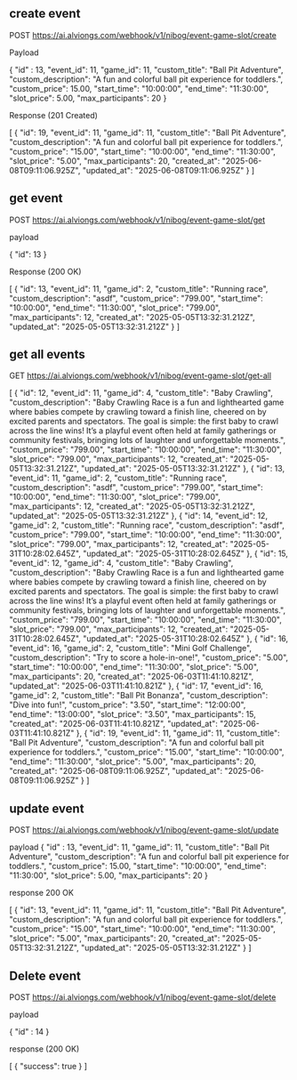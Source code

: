 ## create event

POST https://ai.alviongs.com/webhook/v1/nibog/event-game-slot/create

Payload

{
  "id" :  13,
  "event_id": 11,
  "game_id": 11,
  "custom_title": "Ball Pit Adventure",
  "custom_description": "A fun and colorful ball pit experience for toddlers.",
  "custom_price": 15.00,
  "start_time": "10:00:00",
  "end_time": "11:30:00",
  "slot_price": 5.00,
  "max_participants": 20
}

Response (201 Created)

[
  {
    "id": 19,
    "event_id": 11,
    "game_id": 11,
    "custom_title": "Ball Pit Adventure",
    "custom_description": "A fun and colorful ball pit experience for toddlers.",
    "custom_price": "15.00",
    "start_time": "10:00:00",
    "end_time": "11:30:00",
    "slot_price": "5.00",
    "max_participants": 20,
    "created_at": "2025-06-08T09:11:06.925Z",
    "updated_at": "2025-06-08T09:11:06.925Z"
  }
]

## get event

POST https://ai.alviongs.com/webhook/v1/nibog/event-game-slot/get

payload

{
  "id": 13
}

Response (200 OK)

[
  {
    "id": 13,
    "event_id": 11,
    "game_id": 2,
    "custom_title": "Running race",
    "custom_description": "asdf",
    "custom_price": "799.00",
    "start_time": "10:00:00",
    "end_time": "11:30:00",
    "slot_price": "799.00",
    "max_participants": 12,
    "created_at": "2025-05-05T13:32:31.212Z",
    "updated_at": "2025-05-05T13:32:31.212Z"
  }
]

## get all events

GET https://ai.alviongs.com/webhook/v1/nibog/event-game-slot/get-all

[
  {
    "id": 12,
    "event_id": 11,
    "game_id": 4,
    "custom_title": "Baby Crawling",
    "custom_description": "Baby Crawling Race is a fun and lighthearted game where babies compete by crawling toward a finish line, cheered on by excited parents and spectators. The goal is simple: the first baby to crawl across the line wins! It’s a playful event often held at family gatherings or community festivals, bringing lots of laughter and unforgettable moments.",
    "custom_price": "799.00",
    "start_time": "10:00:00",
    "end_time": "11:30:00",
    "slot_price": "799.00",
    "max_participants": 12,
    "created_at": "2025-05-05T13:32:31.212Z",
    "updated_at": "2025-05-05T13:32:31.212Z"
  },
  {
    "id": 13,
    "event_id": 11,
    "game_id": 2,
    "custom_title": "Running race",
    "custom_description": "asdf",
    "custom_price": "799.00",
    "start_time": "10:00:00",
    "end_time": "11:30:00",
    "slot_price": "799.00",
    "max_participants": 12,
    "created_at": "2025-05-05T13:32:31.212Z",
    "updated_at": "2025-05-05T13:32:31.212Z"
  },
  {
    "id": 14,
    "event_id": 12,
    "game_id": 2,
    "custom_title": "Running race",
    "custom_description": "asdf",
    "custom_price": "799.00",
    "start_time": "10:00:00",
    "end_time": "11:30:00",
    "slot_price": "799.00",
    "max_participants": 12,
    "created_at": "2025-05-31T10:28:02.645Z",
    "updated_at": "2025-05-31T10:28:02.645Z"
  },
  {
    "id": 15,
    "event_id": 12,
    "game_id": 4,
    "custom_title": "Baby Crawling",
    "custom_description": "Baby Crawling Race is a fun and lighthearted game where babies compete by crawling toward a finish line, cheered on by excited parents and spectators. The goal is simple: the first baby to crawl across the line wins! It’s a playful event often held at family gatherings or community festivals, bringing lots of laughter and unforgettable moments.",
    "custom_price": "799.00",
    "start_time": "10:00:00",
    "end_time": "11:30:00",
    "slot_price": "799.00",
    "max_participants": 12,
    "created_at": "2025-05-31T10:28:02.645Z",
    "updated_at": "2025-05-31T10:28:02.645Z"
  },
  {
    "id": 16,
    "event_id": 16,
    "game_id": 2,
    "custom_title": "Mini Golf Challenge",
    "custom_description": "Try to score a hole-in-one!",
    "custom_price": "5.00",
    "start_time": "10:00:00",
    "end_time": "11:30:00",
    "slot_price": "5.00",
    "max_participants": 20,
    "created_at": "2025-06-03T11:41:10.821Z",
    "updated_at": "2025-06-03T11:41:10.821Z"
  },
  {
    "id": 17,
    "event_id": 16,
    "game_id": 2,
    "custom_title": "Ball Pit Bonanza",
    "custom_description": "Dive into fun!",
    "custom_price": "3.50",
    "start_time": "12:00:00",
    "end_time": "13:00:00",
    "slot_price": "3.50",
    "max_participants": 15,
    "created_at": "2025-06-03T11:41:10.821Z",
    "updated_at": "2025-06-03T11:41:10.821Z"
  },
  {
    "id": 19,
    "event_id": 11,
    "game_id": 11,
    "custom_title": "Ball Pit Adventure",
    "custom_description": "A fun and colorful ball pit experience for toddlers.",
    "custom_price": "15.00",
    "start_time": "10:00:00",
    "end_time": "11:30:00",
    "slot_price": "5.00",
    "max_participants": 20,
    "created_at": "2025-06-08T09:11:06.925Z",
    "updated_at": "2025-06-08T09:11:06.925Z"
  }
]

## update event

POST https://ai.alviongs.com/webhook/v1/nibog/event-game-slot/update


payload
{
    "id" : 13,
  "event_id": 11,
  "game_id": 11,
  "custom_title": "Ball Pit Adventure",
  "custom_description": "A fun and colorful ball pit experience for toddlers.",
  "custom_price": 15.00,
  "start_time": "10:00:00",
  "end_time": "11:30:00",
  "slot_price": 5.00,
  "max_participants": 20
}

response 200 OK

[
  {
    "id": 13,
    "event_id": 11,
    "game_id": 11,
    "custom_title": "Ball Pit Adventure",
    "custom_description": "A fun and colorful ball pit experience for toddlers.",
    "custom_price": "15.00",
    "start_time": "10:00:00",
    "end_time": "11:30:00",
    "slot_price": "5.00",
    "max_participants": 20,
    "created_at": "2025-05-05T13:32:31.212Z",
    "updated_at": "2025-05-05T13:32:31.212Z"
  }
]

## Delete event

POST https://ai.alviongs.com/webhook/v1/nibog/event-game-slot/delete

payload

{
  "id" : 14
}

response (200 OK)

[
  {
    "success": true
  }
]
